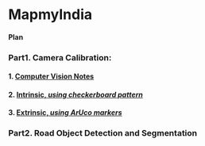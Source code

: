 # MapmyIndia
#### Plan



### Part1. Camera Calibration:

#### 1. [Computer Vision Notes](Calibration/Notes.md)
#### 2. [Intrinsic, *using checkerboard pattern*](Calibration/Intrinsic/README.md)
#### 3. [Extrinsic, *using ArUco markers*](Calibration/Extrinsic/README.md)

### Part2. Road Object Detection and Segmentation
